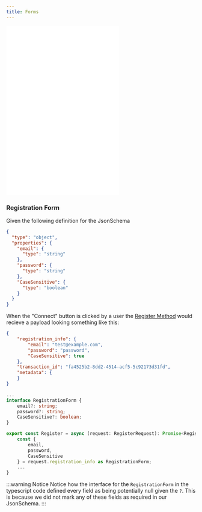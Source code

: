 ```yaml
---
title: Forms
---
```


<embed src="../forms/_intro.md" />

<embed src="../forms/_example.md" />

<embed src="../forms/_learning-more.md" />

### Registration Form

Given the following definition for the JsonSchema
```JSON
{
  "type": "object",
  "properties": {
    "email": {
      "type": "string"
    },
    "password": {
      "type": "string"
    },
    "CaseSensitive": {
      "type": "boolean"
    }
  }
}
```
When the "Connect" button is clicked by a user the [Register Method](../reference/operation/Register/) would recieve a payload looking something like this:

```JSON Request Payload
{
    "registration_info": {
        "email": "test@example.com",
        "password": "password",
        "CaseSensitive": true
    },
    "transaction_id": "fa4525b2-8dd2-4514-acf5-5c92173d31fd",
    "metadata": {
    }
}
```
```TypeScript register.ts
...
interface RegistrationForm {
    email?: string;
    password?: string;
    CaseSensitive?: boolean;
}

export const Register = async (request: RegisterRequest): Promise<RegisterResponse> => {
    const { 
        email,
        password,
        CaseSensitive
    } = request.registration_info as RegistrationForm;
    ...
}
```
:::warning Notice
Notice how the interface for the `RegistrationForm` in the typescript code defined every field as being potentially null given the `?`. This is because we did not mark any of these fields as required in our JsonSchema.
:::
